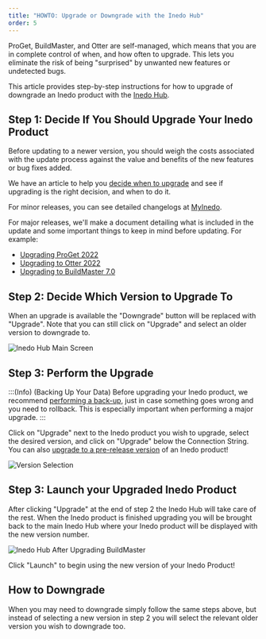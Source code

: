 ```yaml
---
title: "HOWTO: Upgrade or Downgrade with the Inedo Hub"
order: 5
---
```


ProGet, BuildMaster, and Otter are self-managed, which means that you are in complete control of when, and how often to upgrade. This lets you eliminate the risk of being "surprised" by unwanted new features or undetected bugs.

This article provides step-by-step instructions for how to upgrade of downgrade an Inedo product with the [Inedo Hub](/docs/installation/windows/desktophub-overview). 

## Step 1: Decide If You Should Upgrade Your Inedo Product
Before updating to a newer version, you should weigh the costs associated with the update process against the value and benefits of the new features or bug fixes added. 

We have an article to help you [decide when to upgrade](/docs/installation/upgrading) and see if upgrading is the right decision, and when to do it. 

For minor releases, you can see detailed changelogs at [MyInedo](https://my.inedo.com/downloads).

For major releases, we'll make a document detailing what is included in the update and some important things to keep in mind before updating. For example:
* [Upgrading ProGet 2022](/docs/proget-upgrade-2022)
* [Upgrading to Otter 2022](/docs/otter-upgrade-2022)
* [Upgrading to BuildMaster 7.0](/docs/buildmaster-upgrading-to-v7)

## Step 2: Decide Which Version to Upgrade To
When an upgrade is available the "Downgrade" button will be replaced with "Upgrade". Note that you can still click on "Upgrade" and select an older version to downgrade to. 

![Inedo Hub Main Screen](/resources/docs/updatinginedohub-mainscreen.png)

## Step 3: Perform the Upgrade
:::(Info) (Backing Up Your Data)
Before upgrading your Inedo product, we recommend [performing a back-up](/docs/installation/backing-up-restoring), just in case something goes wrong and you need to rollback. This is especially important when performing a major upgrade.
:::


Click on "Upgrade" next to the Inedo product you wish to upgrade, select the desired version, and click on "Upgrade" below the Connection String. You can also [upgrade to a pre-release version](/docs/installation/windows/howto-install-prerelease-product-versions) of an Inedo product! 

![Version Selection](/resources/docs/updatinginedohub-updatebutton%281%29.png)

## Step 3: Launch your Upgraded Inedo Product

After clicking "Upgrade" at the end of step 2 the Inedo Hub will take care of the rest. When the Inedo product is finished upgrading you will be brought back to the main Inedo Hub where your Inedo product will be displayed with the new version number.

![Inedo Hub After Upgrading BuildMaster](/resources/docs/updatinginedohub-buildmasterdownloaded.png)

Click "Launch" to begin using the new version of your Inedo Product!

## How to Downgrade
When you may need to downgrade simply follow the same steps above, but instead of selecting a new version in step 2 you will select the relevant older version you wish to downgrade too. 

